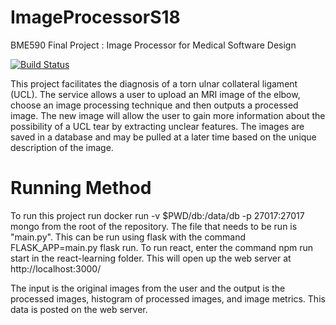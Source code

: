 # ImageProcessorS18
BME590 Final Project : Image Processor for Medical Software Design

[![Build Status](https://travis-ci.org/kmc97/ImageProcessorS18.svg?branch=master)](https://travis-ci.org/kmc97/ImageProcessorS18)

This project facilitates the diagnosis of a torn ulnar collateral ligament (UCL). The service allows a user to upload an MRI image of the elbow, choose an image processing technique and then outputs a processed image. The new image will allow the user to gain more information about the possibility of a UCL tear by extracting unclear features. The images are saved in a database and may be pulled at a later time based on the unique description of the image.

# Running Method
To run this project run docker run -v $PWD/db:/data/db -p 27017:27017 mongo from the root of the repository. The file that needs to be run is "main.py". This can be run using flask with the command FLASK_APP=main.py flask run. To run react, enter the command npm run start in the react-learning folder. This will open up the web server at http://localhost:3000/

The input is the original images from the user and the output is the processed images, histogram of processed images, and image metrics. This data is posted on the web server.
